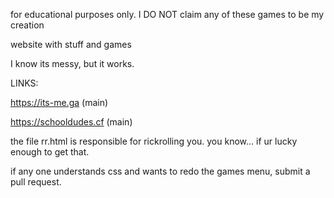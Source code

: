 
for educational purposes only. I DO NOT claim any of these games to be my creation


website with stuff and games

I know its messy, but it works.


LINKS:


https://its-me.ga (main)

https://schooldudes.cf (main)






the file rr.html is responsible for rickrolling you. 
you know... if ur lucky enough to get that.


if any one understands css and wants to redo the games menu, submit a pull request.
